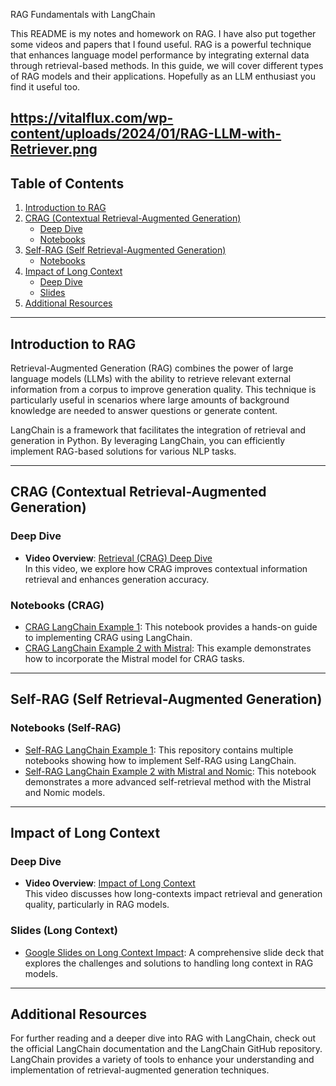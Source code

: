 RAG Fundamentals with LangChain

This README is my notes and homework on RAG. I have also put together some videos and papers that I found useful. RAG is a powerful technique that enhances language model performance by integrating external data through retrieval-based methods. In this guide, we will cover different types of RAG models and their applications. Hopefully as an LLM enthusiast you find it useful too. 

https://vitalflux.com/wp-content/uploads/2024/01/RAG-LLM-with-Retriever.png
---

## Table of Contents

1. [Introduction to RAG](#introduction-to-rag)
2. [CRAG (Contextual Retrieval-Augmented Generation)](#crag-contextual-retrieval-augmented-generation)
   - [Deep Dive](#deep-dive-crag)
   - [Notebooks](#notebooks-crag)
3. [Self-RAG (Self Retrieval-Augmented Generation)](#self-rag-self-retrieval-augmented-generation)
   - [Notebooks](#notebooks-self-rag)
4. [Impact of Long Context](#impact-of-long-context)
   - [Deep Dive](#deep-dive-long-context)
   - [Slides](#slides-long-context)
5. [Additional Resources](#additional-resources)

---

## Introduction to RAG

Retrieval-Augmented Generation (RAG) combines the power of large language models (LLMs) with the ability to retrieve relevant external information from a corpus to improve generation quality. This technique is particularly useful in scenarios where large amounts of background knowledge are needed to answer questions or generate content.

LangChain is a framework that facilitates the integration of retrieval and generation in Python. By leveraging LangChain, you can efficiently implement RAG-based solutions for various NLP tasks.

---

## CRAG (Contextual Retrieval-Augmented Generation)

### Deep Dive

- **Video Overview**: [Retrieval (CRAG) Deep Dive](https://www.youtube.com/watch?v=E2shqsYwxck)  
  In this video, we explore how CRAG improves contextual information retrieval and enhances generation accuracy.

### Notebooks (CRAG)

- [CRAG LangChain Example 1](https://github.com/langchain-ai/langgraph/blob/main/examples/rag/langgraph_crag.ipynb): This notebook provides a hands-on guide to implementing CRAG using LangChain.
- [CRAG LangChain Example 2 with Mistral](https://github.com/langchain-ai/langgraph/blob/main/examples/rag/langgraph_crag_mistral.ipynb): This example demonstrates how to incorporate the Mistral model for CRAG tasks.

---

## Self-RAG (Self Retrieval-Augmented Generation)

### Notebooks (Self-RAG)

- [Self-RAG LangChain Example 1](https://github.com/langchain-ai/langgraph/tree/main/examples/rag): This repository contains multiple notebooks showing how to implement Self-RAG using LangChain.
- [Self-RAG LangChain Example 2 with Mistral and Nomic](https://github.com/langchain-ai/langgraph/blob/main/examples/rag/langgraph_self_rag_mistral_nomic.ipynb): This notebook demonstrates a more advanced self-retrieval method with the Mistral and Nomic models.

---

## Impact of Long Context

### Deep Dive

- **Video Overview**: [Impact of Long Context](https://www.youtube.com/watch?v=SsHUNfhF32s)  
  This video discusses how long-contexts impact retrieval and generation quality, particularly in RAG models.

### Slides (Long Context)

- [Google Slides on Long Context Impact](https://docs.google.com/presentation/d/1mJUiPBdtf58NfuSEQ7pVSEQ2Oqmek7F1i4gBwR6JDss/edit#slide=id.g26c0cb8dc66_0_0): A comprehensive slide deck that explores the challenges and solutions to handling long context in RAG models.

---

## Additional Resources

For further reading and a deeper dive into RAG with LangChain, check out the official LangChain documentation and the LangChain GitHub repository. LangChain provides a variety of tools to enhance your understanding and implementation of retrieval-augmented generation techniques.

